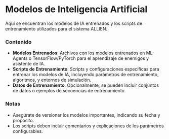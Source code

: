 # Modelos de Inteligencia Artificial

Aquí se encuentran los modelos de IA entrenados y los scripts de entrenamiento utilizados para el sistema ALLIEN.

### Contenido
- **Modelos Entrenados**: Archivos con los modelos entrenados en ML-Agents o TensorFlow/PyTorch para el aprendizaje de enemigos y asistente de IA.
- **Scripts de Entrenamiento**: Scripts y configuraciones específicas para entrenar los modelos de IA, incluyendo parámetros de entrenamiento, algoritmos, y entornos de simulación.
- **Datos de Entrenamiento**: Opcionalmente, se pueden incluir conjuntos de datos o ejemplos de secuencias de entrenamiento.

### Notas
- Asegúrate de versionar los modelos importantes, indicando su fecha y propósito.
- Los scripts deben incluir comentarios y explicaciones de los parámetros configurables.